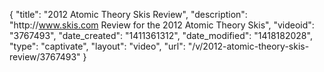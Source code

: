 {
    "title": "2012 Atomic Theory Skis Review",
    "description": "http:\/\/www.skis.com Review for the 2012 Atomic Theory Skis",
    "videoid": "3767493",
    "date_created": "1411361312",
    "date_modified": "1418182028",
    "type": "captivate",
    "layout": "video",
    "url": "\/v\/2012-atomic-theory-skis-review\/3767493"
}